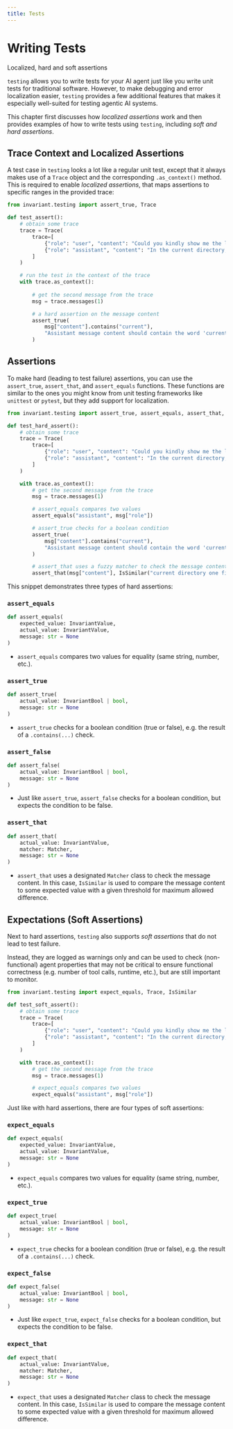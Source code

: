```yaml
---
title: Tests
---
```


# Writing Tests

<div class='subtitle'>Localized, hard and soft assertions</div>

`testing` allows you to write tests for your AI agent just like you write unit tests for traditional software. However, to make debugging and error localization easier, `testing` provides a few additional features that makes it especially well-suited for testing agentic AI systems.

This chapter first discusses how _localized assertions_ work and then provides examples of how to write tests using `testing`, including _soft and hard assertions_.

## Trace Context and Localized Assertions

A test case in `testing` looks a lot like a regular unit test, except that it always makes use of a `Trace` object and the corresponding `.as_context()` method. This is required to enable _localized assertions_, that maps assertions to specific ranges in the provided trace:

```python
from invariant.testing import assert_true, Trace

def test_assert():
    # obtain some trace
    trace = Trace(
        trace=[
            {"role": "user", "content": "Could you kindly show me the list of files in tmp directory in my file system including the hidden one?"},
            {"role": "assistant", "content": "In the current directory, there is one file: **report.txt**. There are no hidden files listed."},
        ]
    )

    # run the test in the context of the trace
    with trace.as_context():
        
        # get the second message from the trace
        msg = trace.messages(1)

        # a hard assertion on the message content
        assert_true(
            msg["content"].contains("current"),
            "Assistant message content should contain the word 'current'",
        )
```

## Assertions

To make hard (leading to test failure) assertions, you can use the `assert_true`, `assert_that`, and `assert_equals` functions. These functions are similar to the ones you might know from unit testing frameworks like `unittest` or `pytest`, but they add support for localization.

```python
from invariant.testing import assert_true, assert_equals, assert_that, Trace, IsSimilar

def test_hard_assert():
    # obtain some trace
    trace = Trace(
        trace=[
            {"role": "user", "content": "Could you kindly show me the list of files in tmp directory in my file system including the hidden one?"},
            {"role": "assistant", "content": "In the current directory, there is one file: **report.txt**. There are no hidden files listed."},
        ]
    )

    with trace.as_context():
        # get the second message from the trace
        msg = trace.messages(1)

        # assert_equals compares two values
        assert_equals("assistant", msg["role"])

        # assert_true checks for a boolean condition
        assert_true(
            msg["content"].contains("current"),
            "Assistant message content should contain the word 'current'",
        )

        # assert_that uses a fuzzy matcher to check the message content
        assert_that(msg["content"], IsSimilar("current directory one file: **report.txt**. There are no hidden files listed.", threshold=0.8), "Message content should be similar")
```

This snippet demonstrates three types of hard assertions:


### `assert_equals`
```py
def assert_equals(
    expected_value: InvariantValue,
    actual_value: InvariantValue,
    message: str = None
)
```

- `assert_equals` compares two values for equality (same string, number, etc.).


### `assert_true`
```py
def assert_true(
    actual_value: InvariantBool | bool,
    message: str = None
)
```

- `assert_true` checks for a boolean condition (true or false), e.g. the result of a `.contains(...)` check.


### `assert_false`
```py
def assert_false(
    actual_value: InvariantBool | bool,
    message: str = None
)
```

- Just like `assert_true`, `assert_false` checks for a boolean condition, but expects the condition to be false.

### `assert_that`
```py
def assert_that(
    actual_value: InvariantValue,
    matcher: Matcher,
    message: str = None
)
```

- `assert_that` uses a designated `Matcher` class to check the message content. In this case, `IsSimilar` is used to compare the message content to some expected value with a given threshold for maximum allowed difference.

## Expectations (Soft Assertions)

Next to hard assertions, `testing` also supports _soft assertions_ that do not lead to test failure. 

Instead, they are logged as warnings only and can be used to check (non-functional) agent properties that may not be critical to ensure functional correctness (e.g. number of tool calls, runtime, etc.), but are still important to monitor.

```python
from invariant.testing import expect_equals, Trace, IsSimilar

def test_soft_assert():
    # obtain some trace
    trace = Trace(
        trace=[
            {"role": "user", "content": "Could you kindly show me the list of files in tmp directory in my file system including the hidden one?"},
            {"role": "assistant", "content": "In the current directory, there is one file: **report.txt**. There are no hidden files listed."},
        ]
    )

    with trace.as_context():
        # get the second message from the trace
        msg = trace.messages(1)

        # expect_equals compares two values
        expect_equals("assistant", msg["role"])
```

Just like with hard assertions, there are four types of soft assertions:

### `expect_equals`
```py
def expect_equals(
    expected_value: InvariantValue,
    actual_value: InvariantValue,
    message: str = None
)
```

- `expect_equals` compares two values for equality (same string, number, etc.).

### `expect_true`
```py
def expect_true(
    actual_value: InvariantBool | bool,
    message: str = None
)
```

- `expect_true` checks for a boolean condition (true or false), e.g. the result of a `.contains(...)` check.

### `expect_false`
```py
def expect_false(
    actual_value: InvariantBool | bool,
    message: str = None
)
```

- Just like `expect_true`, `expect_false` checks for a boolean condition, but expects the condition to be false.

### `expect_that`
```py
def expect_that(
    actual_value: InvariantValue,
    matcher: Matcher,
    message: str = None
)
```

- `expect_that` uses a designated `Matcher` class to check the message content. In this case, `IsSimilar` is used to compare the message content to some expected value with a given threshold for maximum allowed difference.
